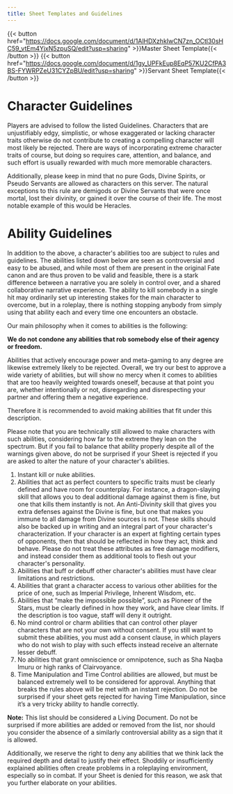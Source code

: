 ```yaml
---
title: Sheet Templates and Guidelines
---
```

{{< button href="https://docs.google.com/document/d/1AlHDXzhkIwCN7zn_OCtl30sHC59_vtEm4YjxN5zpuSQ/edit?usp=sharing" >}}Master Sheet Template{{< /button >}}
{{< button href="https://docs.google.com/document/d/1gy_UPFkEup8EqP57KU2CfPA3BS-FYWRPZeU31CYZpBU/edit?usp=sharing" >}}Servant Sheet Template{{< /button >}}

# Character Guidelines

Players are advised to follow the listed Guidelines. Characters that are unjustifiably edgy, simplistic, or whose exaggerated or lacking character traits otherwise do not contribute to creating a compelling character will most likely be rejected. There are ways of incorporating extreme character traits of course, but doing so requires care, attention, and balance, and such effort is usually rewarded with much more memorable characters.

Additionally, please keep in mind that no pure Gods, Divine Spirits, or Pseudo Servants are allowed as characters on this server. The natural exceptions to this rule are demigods or Divine Servants that were once mortal, lost their divinity, or gained it over the course of their life. The most notable example of this would be Heracles.

# Ability Guidelines

In addition to the above, a character's abilities too are subject to rules and guidelines. The abilities listed down below are seen as controversial and easy to be abused, and while most of them are present in the original Fate canon and are thus proven to be valid and feasible, there is a stark difference between a narrative you are solely in control over, and a shared collaborative narrative experience. The ability to kill somebody in a single hit may ordinarily set up interesting stakes for the main character to overcome, but in a roleplay, there is nothing stopping anybody from simply using that ability each and every time one encounters an obstacle.

Our main philosophy when it comes to abilities is the following:

**We do not condone any abilities that rob somebody else of their agency or freedom.**

Abilities that actively encourage power and meta-gaming to any degree are likewise extremely likely to be rejected. Overall, we try our best to approve a wide variety of abilities, but will show no mercy when it comes to abilities that are too heavily weighted towards oneself, because at that point you are, whether intentionally or not, disregarding and disrespecting your partner and offering them a negative experience.

Therefore it is recommended to avoid making abilities that fit under this description. 

Please note that you are technically still allowed to make characters with such abilities, considering how far to the extreme they lean on the spectrum. But if you fail to balance that ability properly despite all of the warnings given above, do not be surprised if your Sheet is rejected if you are asked to alter the nature of your character's abilities.

1. Instant kill or nuke abilities.
2. Abilities that act as perfect counters to specific traits must be clearly defined and have room for counterplay. For instance, a dragon-slaying skill that allows you to deal additional damage against them is fine, but one that kills them instantly is not. An Anti-Divinity skill that gives you extra defenses against the Divine is fine, but one that makes you immune to all damage from Divine sources is not. These skills should also be backed up in writing and an integral part of your character's characterization. If your character is an expert at fighting certain types of opponents, then that should be reflected in how they act, think and behave. Please do not treat these attributes as free damage modifiers, and instead consider them as additional tools to flesh out your character's personality.
3. Abilities that buff or debuff other character's abilities must have clear limitations and restrictions.
4. Abilities that grant a character access to various other abilities for the price of one, such as Imperial Privilege, Inherent Wisdom, etc.
5. Abilities that “make the impossible possible”, such as Pioneer of the Stars, must be clearly defined in how they work, and have clear limits. If the description is too vague, staff will deny it outright.
6. No mind control or charm abilities that can control other player characters that are not your own without consent. If you still want to submit these abilities, you must add a consent clause, in which players who do not wish to play with such effects instead receive an alternate lesser debuff.
7. No abilities that grant omniscience or omnipotence, such as Sha Naqba Imuru or high ranks of Clairvoyance.
8. Time Manipulation and Time Control abilities are allowed, but must be balanced extremely well to be considered for approval. Anything that breaks the rules above will be met with an instant rejection. Do not be surprised if your sheet gets rejected for having Time Manipulation, since it’s a very tricky ability to handle correctly.

**Note:** This list should be considered a Living Document. Do not be surprised if more abilities are added or removed from the list, nor should you consider the absence of a similarly controversial ability as a sign that it is allowed.

Additionally, we reserve the right to deny any abilities that we think lack the required depth and detail to justify their effect. Shoddily or insufficiently explained abilities often create problems in a roleplaying environment, especially so in combat. If your Sheet is denied for this reason, we ask that you further elaborate on your abilities.
